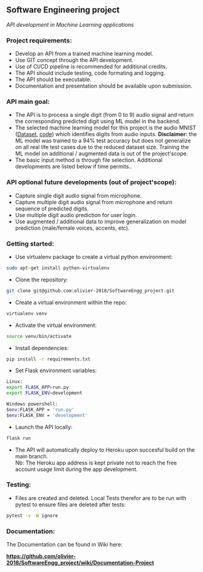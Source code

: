 ## Software Engineering project
*API development in Machine Learning applications*

### Project requirements:
- Develop an API from a trained machine learning model.
- Use GIT concept through the API development.
- Use of CI/CD pipeline is recommended for additional credits.
- The API should include testing, code formating and logging.
- The API should be executable.
- Documentation and presentation should be available upon submission.

### API main goal:
- The API is to process a single digit (from 0 to 9) audio signal and return the corresponding predicted digit using ML model in the backend.
- The selected machine learning model for this project is the audio MNIST ([Dataset](https://www.kaggle.com/sripaadsrinivasan/audio-mnist), [code](https://colab.research.google.com/github/AdvancedNLP/audio_mnist/blob/exercise/audio_mnist_tcn.ipynb)) which identifies digits from audio inputs.
**Disclaimer:** the ML model was trained to a 94% test accuracy but does not generalize on all real life test cases due to the reduced dataset size. Training the ML model on additional / augmented data is out of the project'scope. 
- The basic input method is through file selection. Additional developments are listed below if time permits..

### API optional future developments (out of project'scope):
- Capture single digit audio signal from microphone. 
- Capture multiple digit audio signal from microphone and return sequence of predicted digits. 
- Use multiple digit audio prediction for user login.
- Use augmented / additional data to improve generalization on model prediction (male/female voices, accents, etc).

### Getting started:
- Use virtualenv package to create a virtual python environment:
```sh
sudo apt-get install python-virtualenv
```
- Clone the repository:
```sh
git clone git@github.com:olivier-2018/SoftwareEngg_project.git
```
- Create a virtual environment within the repo:
```sh
virtualenv venv
```
- Activate the virtual environment:
```sh
source venv/bin/activate
```
- Install dependencies:
```sh
pip install -r requirements.txt
```
- Set Flask environment variables: 
```sh
Linux:
export FLASK_APP=run.py
export FLASK_ENV=development

Windows powershell:
$env:FLASK_APP = 'run.py'
$env:FLASK_ENV = 'development'
```
- Launch the API locally:
```sh
flask run
```
- The API will automatically deploy to Heroku upon succesful build on the main branch.   
 Nb: The Heroku app address is kept private not to reach the free account usage limit during the app development.
 
### Testing:
- Files are created and deleted. Local Tests therefor are to be run with pytest to ensure files are deleted after tests:
```sh
pytest -v -W ignore
```

### Documentation:
The Documentation can be found in Wiki here: 

**https://github.com/olivier-2018/SoftwareEngg_project/wiki/Documentation-Project**
